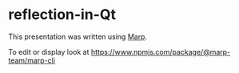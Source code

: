 # reflection-in-Qt

This presentation was written using [Marp](https://marp.app/).

To edit or display look at https://www.npmjs.com/package/@marp-team/marp-cli
